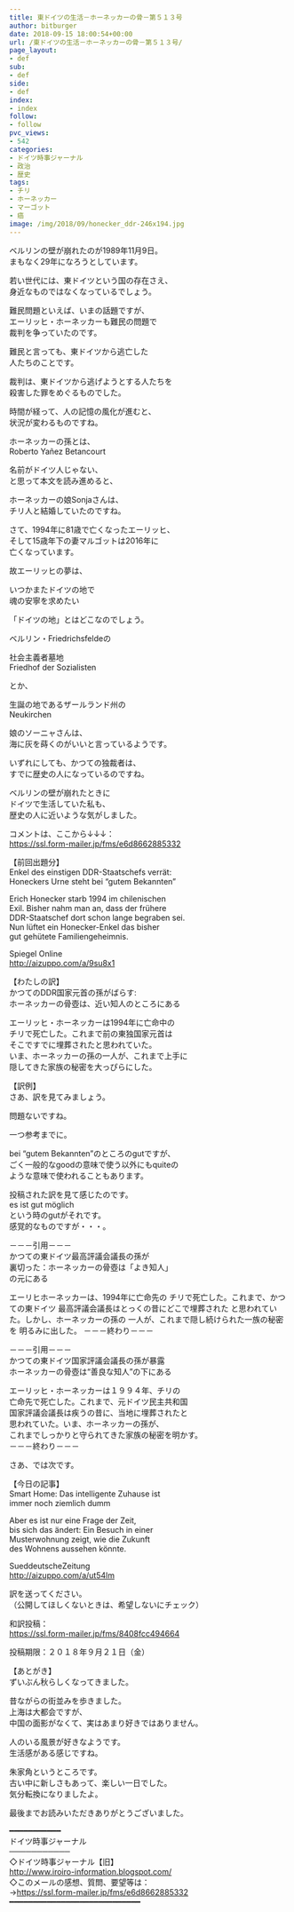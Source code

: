 ```yaml
---
title: 東ドイツの生活－ホーネッカーの骨－第５１３号
author: bitburger
date: 2018-09-15 18:00:54+00:00
url: /東ドイツの生活－ホーネッカーの骨－第５１３号/
page_layout:
- def
sub:
- def
side:
- def
index:
- index
follow:
- follow
pvc_views:
- 542
categories:
- ドイツ時事ジャーナル
- 政治
- 歴史
tags:
- チリ
- ホーネッカー
- マーゴット
- 癌
image: /img/2018/09/honecker_ddr-246x194.jpg
---
```

ベルリンの壁が崩れたのが1989年11月9日。  
まもなく29年になろうとしています。  
  
若い世代には、東ドイツという国の存在さえ、  
身近なものではなくなっているでしょう。

難民問題といえば、いまの話題ですが、  
エーリッヒ・ホーネッカーも難民の問題で  
裁判を争っていたのです。  
  
難民と言っても、東ドイツから逃亡した  
人たちのことです。  
  
裁判は、東ドイツから逃げようとする人たちを  
殺害した罪をめぐるものでした。  
  
時間が経って、人の記憶の風化が進むと、  
状況が変わるものですね。

ホーネッカーの孫とは、  
Roberto Yañez Betancourt  
  
名前がドイツ人じゃない、  
と思って本文を読み進めると、  
  
ホーネッカーの娘Sonjaさんは、  
チリ人と結婚していたのですね。

さて、1994年に81歳で亡くなったエーリッヒ、  
そして15歳年下の妻マルゴットは2016年に  
亡くなっています。  
  
故エーリッヒの夢は、  
  
いつかまたドイツの地で  
魂の安寧を求めたい

「ドイツの地」とはどこなのでしょう。  
  
ベルリン・Friedrichsfeldeの  
  
社会主義者墓地  
Friedhof der Sozialisten  
  
とか、  
  
生誕の地であるザールランド州の  
Neukirchen  
  
娘のソーニャさんは、  
海に灰を蒔くのがいいと言っているようです。

いずれにしても、かつての独裁者は、  
すでに歴史の人になっているのですね。  
  
ベルリンの壁が崩れたときに  
ドイツで生活していた私も、  
歴史の人に近いような気がしました。

コメントは、ここから↓↓↓：  
<https://ssl.form-mailer.jp/fms/e6d8662885332>

【前回出題分】  
Enkel des einstigen DDR-Staatschefs verrät:  
Honeckers Urne steht bei &#8220;gutem Bekannten&#8221;  
  
Erich Honecker starb 1994 im chilenischen  
Exil. Bisher nahm man an, dass der frühere  
DDR-Staatschef dort schon lange begraben sei.  
Nun lüftet ein Honecker-Enkel das bisher  
gut gehütete Familiengeheimnis.  
  
Spiegel Online  
<http://aizuppo.com/a/9su8x1>

【わたしの訳】  
かつてのDDR国家元首の孫がばらす:  
ホーネッカーの骨壺は、近い知人のところにある  
  
エーリッヒ・ホーネッカーは1994年に亡命中の  
チリで死亡した。これまで前の東独国家元首は  
そこですでに埋葬されたと思われていた。  
いま、ホーネッカーの孫の一人が、これまで上手に  
隠してきた家族の秘密を大っぴらにした。

【訳例】  
さあ、訳を見てみましょう。  
  
問題ないですね。  
  
一つ参考までに。  
  
bei &#8220;gutem Bekannten&#8221;のところのgutですが、  
ごく一般的なgoodの意味で使う以外にもquiteの  
ような意味で使われることもあります。  
  
投稿された訳を見て感じたのです。  
es ist gut möglich  
という時のgutがそれです。  
感覚的なものですが・・・。

－－－引用－－－  
かつての東ドイツ最高評議会議長の孫が  
裏切った：ホーネッカーの骨壺は「よき知人」  
の元にある  
  
エーリヒホーネッカーは、1994年に亡命先の チリで死亡した。これまで、かつての東ドイツ 最高評議会議長はとっくの昔にどこで埋葬された と思われていた。しかし、ホーネッカーの孫の 一人が、これまで隠し続けられた一族の秘密を 明るみに出した。 －－－終わり－－－

－－－引用－－－  
かつての東ドイツ国家評議会議長の孫が暴露  
ホーネッカーの骨壺は“善良な知人”の下にある  
  
エーリッヒ・ホーネッカーは１９９４年、チリの  
亡命先で死亡した。これまで、元ドイツ民主共和国  
国家評議会議長は疾うの昔に、当地に埋葬されたと  
思われていた。いま、ホーネッカーの孫が、  
これまでしっかりと守られてきた家族の秘密を明かす。  
－－－終わり－－－

さあ、では次です。  
  
【今日の記事】  
Smart Home: Das intelligente Zuhause ist  
immer noch ziemlich dumm  
  
Aber es ist nur eine Frage der Zeit,  
bis sich das ändert: Ein Besuch in einer  
Musterwohnung zeigt, wie die Zukunft  
des Wohnens aussehen könnte.  
  
SueddeutscheZeitung  
<http://aizuppo.com/a/ut54lm>

訳を送ってください。  
（公開してほしくないときは、希望しないにチェック）  
  
和訳投稿：  
 <https://ssl.form-mailer.jp/fms/8408fcc494664>  
  
投稿期限：２０１８年９月２１日（金）

【あとがき】  
ずいぶん秋らしくなってきました。  
  
昔ながらの街並みを歩きました。  
上海は大都会ですが、  
中国の面影がなくて、実はあまり好きではありません。  
  
人のいる風景が好きなようです。  
生活感がある感じですね。  
  
朱家角というところです。  
古い中に新しさもあって、楽しい一日でした。  
気分転換になりましたよ。  
  
最後までお読みいただきありがとうございました。

━━━━━━━━━━━  
ドイツ時事ジャーナル  
───────────  
◇ドイツ時事ジャーナル【旧】  
<http://www.iroiro-information.blogspot.com/>  
◇このメールの感想、質問、要望等は：  
-><https://ssl.form-mailer.jp/fms/e6d8662885332>  
━━━━━━━━━━━━━━━━━━━━━━━━━━━━